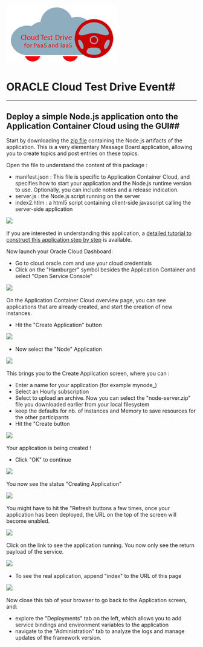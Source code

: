 ![](../common/images/customer.logo.png)
---
# ORACLE Cloud Test Drive Event#
----
## Deploy a simple Node.js application onto the Application Container Cloud using the GUI##

Start by downloading the [zip file](bin/node-server.zip) containing the Node.js artifacts of the application.  This is a very elementary Message Board application, allowing you to create topics and post entries on these topics.

Open the file to understand the content of this package : 
+ manifest.json : This file is specific to Application Container Cloud, and specifies how to start your application and the Node.js runtime version to use. Optionally, you can include notes and a release indication. 
+ server.js : the Node.js script running on the server
+ index2.htlm : a html5 script containing client-side javascript calling the server-side application

![](images/node001.PNG)

If you are interested in understanding this application, a [detailed tutorial to construct this application step by step](http://www.oracle.com/webfolder/technetwork/tutorials/obe/cloud/apaas/node-basicRest/nodecloud-REST.html#section2) is available.

Now launch your Oracle Cloud Dashboard:
+ Go to cloud.oracle.com and use your cloud credentials
+ Click on the "Hamburger" symbol besides the Application Container and select "Open Service Console"

![](images/node002.PNG)

On the Application Container Cloud overview page, you can see applications that are already created, and start the creation of new instances.  
+ Hit the "Create Application" button

![](images/node003.PNG)

+ Now select the "Node" Application

![](images/node004.PNG)

This brings you to the Create Application screen, where you can :
+ Enter a name for your application (for example mynode_<userxx>)
+ Select an Hourly subscription
+ Select to upload an archive.  Now you can select the "node-server.zip" file you downloaded earlier from your local filesystem
+ keep the defaults for nb. of instances and Memory to save resources for the other participants
+ Hit the "Create button

![](images/node006.PNG)

Your application is being created !
+ Click "OK" to continue

![](images/image010.png)

You now see the status "Creating Application"

![](images/node007.PNG)

You might have to hit the "Refresh buttons a few times, once your application has been deployed, the URL on the top of the screen will become enabled.

![](images/node008.PNG)

Click on the link to see the application running.  You now only see the return payload of the service.

![](images/node010.PNG)

+ To see the real application, append "index" to the URL of this page

![](images/node009.PNG)

Now close this tab of your browser to go back to the Application screen, and:
+ explore the "Deployments" tab on the left, which allows you to add service bindings and environment variables to the application
+ navigate to the "Administration" tab to analyze the logs and manage updates of the framework version.









